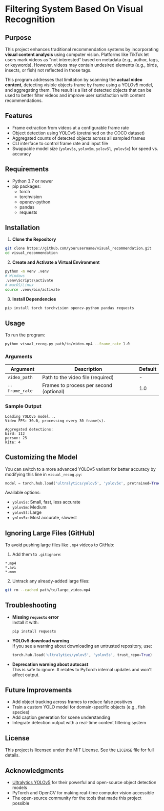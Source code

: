 # Filtering System Based On Visual Recognition

## Purpose

This project enhances traditional recommendation systems by incorporating **visual content analysis** using computer vision. Platforms like TikTok let users mark videos as "not interested" based on metadata (e.g., author, tags, or keywords). However, videos may contain undesired elements (e.g., birds, insects, or fish) not reflected in those tags.

This program addresses that limitation by scanning the **actual video content**, detecting visible objects frame by frame using a YOLOv5 model, and aggregating them. The result is a list of detected objects that can be used to better filter videos and improve user satisfaction with content recommendations.

## Features

- Frame extraction from videos at a configurable frame rate
- Object detection using YOLOv5 (pretrained on the COCO dataset)
- Aggregated counts of detected objects across all sampled frames
- CLI interface to control frame rate and input file
- Swappable model size (`yolov5s`, `yolov5m`, `yolov5l`, `yolov5x`) for speed vs. accuracy

## Requirements

- Python 3.7 or newer
- pip packages:
  - torch
  - torchvision
  - opencv-python
  - pandas
  - requests

## Installation

1. **Clone the Repository**

```bash
git clone https://github.com/yourusername/visual_recommendation.git
cd visual_recommendation
```

2. **Create and Activate a Virtual Environment**

```bash
python -m venv .venv
# Windows
.venv\Scripts\activate
# macOS/Linux
source .venv/bin/activate
```

3. **Install Dependencies**

```bash
pip install torch torchvision opencv-python pandas requests
```

## Usage

To run the program:

```bash
python visual_recog.py path/to/video.mp4 --frame_rate 1.0
```

### Arguments

| Argument         | Description                                | Default |
|------------------|--------------------------------------------|---------|
| `video_path`     | Path to the video file (required)          | -       |
| `--frame_rate`   | Frames to process per second (optional)    | 1.0     |

### Sample Output

```
Loading YOLOv5 model...
Video FPS: 30.0, processing every 30 frame(s).

Aggregated detections:
bird: 112
person: 25
kite: 4
```

## Customizing the Model

You can switch to a more advanced YOLOv5 variant for better accuracy by modifying this line in `visual_recog.py`:

```python
model = torch.hub.load('ultralytics/yolov5', 'yolov5x', pretrained=True)
```

Available options:
- `yolov5s`: Small, fast, less accurate
- `yolov5m`: Medium
- `yolov5l`: Large
- `yolov5x`: Most accurate, slowest

## Ignoring Large Files (GitHub)

To avoid pushing large files like `.mp4` videos to GitHub:

1. Add them to `.gitignore`:

```
*.mp4
*.avi
*.mov
```

2. Untrack any already-added large files:

```bash
git rm --cached path/to/large_video.mp4
```

## Troubleshooting

- **Missing `requests` error**  
  Install it with:
  ```bash
  pip install requests
  ```

- **YOLOv5 download warning**  
  If you see a warning about downloading an untrusted repository, use:
  ```python
  torch.hub.load('ultralytics/yolov5', 'yolov5s', trust_repo=True)
  ```

- **Deprecation warning about autocast**  
  This is safe to ignore. It relates to PyTorch internal updates and won't affect output.

## Future Improvements

- Add object tracking across frames to reduce false positives
- Train a custom YOLO model for domain-specific objects (e.g., fish species)
- Add caption generation for scene understanding
- Integrate detection output with a real-time content filtering system

## License

This project is licensed under the MIT License. See the `LICENSE` file for full details.

## Acknowledgments

- [Ultralytics YOLOv5](https://github.com/ultralytics/yolov5) for their powerful and open-source object detection models
- PyTorch and OpenCV for making real-time computer vision accessible
- The open-source community for the tools that made this project possible
